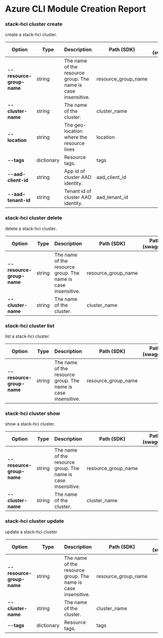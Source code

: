# Azure CLI Module Creation Report

### stack-hci cluster create

create a stack-hci cluster.

|Option|Type|Description|Path (SDK)|Path (swagger)|
|------|----|-----------|----------|--------------|
|**--resource-group-name**|string|The name of the resource group. The name is case insensitive.|resource_group_name|
|**--cluster-name**|string|The name of the cluster.|cluster_name|
|**--location**|string|The geo-location where the resource lives|location|
|**--tags**|dictionary|Resource tags.|tags|
|**--aad-client-id**|string|App id of cluster AAD identity.|aad_client_id|
|**--aad-tenant-id**|string|Tenant id of cluster AAD identity.|aad_tenant_id|
### stack-hci cluster delete

delete a stack-hci cluster.

|Option|Type|Description|Path (SDK)|Path (swagger)|
|------|----|-----------|----------|--------------|
|**--resource-group-name**|string|The name of the resource group. The name is case insensitive.|resource_group_name|
|**--cluster-name**|string|The name of the cluster.|cluster_name|
### stack-hci cluster list

list a stack-hci cluster.

|Option|Type|Description|Path (SDK)|Path (swagger)|
|------|----|-----------|----------|--------------|
|**--resource-group-name**|string|The name of the resource group. The name is case insensitive.|resource_group_name|
### stack-hci cluster show

show a stack-hci cluster.

|Option|Type|Description|Path (SDK)|Path (swagger)|
|------|----|-----------|----------|--------------|
|**--resource-group-name**|string|The name of the resource group. The name is case insensitive.|resource_group_name|
|**--cluster-name**|string|The name of the cluster.|cluster_name|
### stack-hci cluster update

update a stack-hci cluster.

|Option|Type|Description|Path (SDK)|Path (swagger)|
|------|----|-----------|----------|--------------|
|**--resource-group-name**|string|The name of the resource group. The name is case insensitive.|resource_group_name|
|**--cluster-name**|string|The name of the cluster.|cluster_name|
|**--tags**|dictionary|Resource tags.|tags|